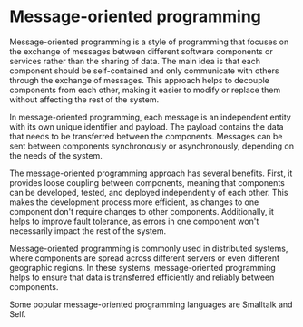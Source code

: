 # Message-oriented programming

Message-oriented programming is a style of programming that focuses on the exchange of messages between different software components or services rather than the sharing of data. The main idea is that each component should be self-contained and only communicate with others through the exchange of messages. This approach helps to decouple components from each other, making it easier to modify or replace them without affecting the rest of the system.

In message-oriented programming, each message is an independent entity with its own unique identifier and payload. The payload contains the data that needs to be transferred between the components. Messages can be sent between components synchronously or asynchronously, depending on the needs of the system.

The message-oriented programming approach has several benefits. First, it provides loose coupling between components, meaning that components can be developed, tested, and deployed independently of each other. This makes the development process more efficient, as changes to one component don't require changes to other components. Additionally, it helps to improve fault tolerance, as errors in one component won't necessarily impact the rest of the system.

Message-oriented programming is commonly used in distributed systems, where components are spread across different servers or even different geographic regions. In these systems, message-oriented programming helps to ensure that data is transferred efficiently and reliably between components.

Some popular message-oriented programming languages are Smalltalk and Self.